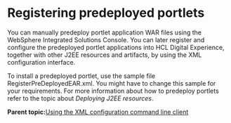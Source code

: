# Registering predeployed portlets 

You can manually predeploy portlet application WAR files using the WebSphere Integrated Solutions Console. You can later register and configure the predeployed portlet applications into HCL Digital Experience, together with other J2EE resources and artifacts, by using the XML configuration interface.

To install a predeployed portlet, use the sample file RegisterPreDeployedEAR.xml. You might have to change this sample for your requirements. For more information about how to predeploy portlets refer to the topic about *Deploying J2EE resources*.

**Parent topic:**[Using the XML configuration command line client](../admin-system/adxmltsk_cmdln.md)

